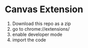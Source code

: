 # Canvas Extension

1. Download this repo as a zip
2. go to chrome://extensions/
3. enable developer mode
4. import the code
